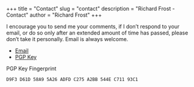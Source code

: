 +++
title = "Contact"
slug = "contact"
description = "Richard Frost - Contact"
author = "Richard Frost"
+++

I encourage you to send me your comments, if I don’t respond to your email, or do so only after an extended amount of time has passed, please don’t take it personally. Email is always welcome.

* [Email](mailto:rf@rfrost.xyz)
* [PGP Key](/A2B8544EC71193C1.asc)

PGP Key Fingerprint

```
D9F3 D61D 58A9 5A26 ADFD C275 A2BB 544E C711 93C1
```
